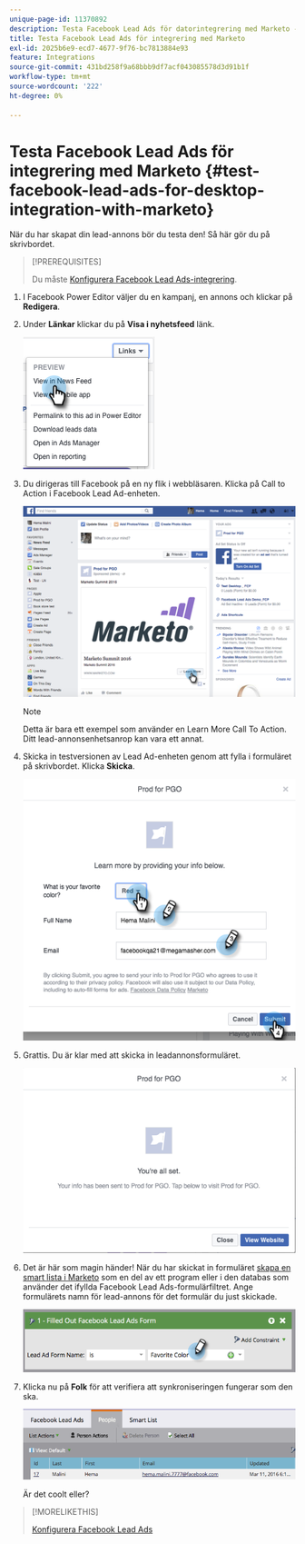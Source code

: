 ```yaml
---
unique-page-id: 11370892
description: Testa Facebook Lead Ads för datorintegrering med Marketo - Marketo Docs - produktdokumentation
title: Testa Facebook Lead Ads för integrering med Marketo
exl-id: 2025b6e9-ecd7-4677-9f76-bc7813884e93
feature: Integrations
source-git-commit: 431bd258f9a68bbb9df7acf043085578d3d91b1f
workflow-type: tm+mt
source-wordcount: '222'
ht-degree: 0%

---
```


# Testa Facebook Lead Ads för integrering med Marketo {#test-facebook-lead-ads-for-desktop-integration-with-marketo}

När du har skapat din lead-annons bör du testa den! Så här gör du på skrivbordet.

>[!PREREQUISITES]
>
>Du måste [Konfigurera Facebook Lead Ads-integrering](/help/marketo/product-docs/demand-generation/facebook/set-up-facebook-lead-ads.md).

1. I Facebook Power Editor väljer du en kampanj, en annons och klickar på **Redigera**.

1. Under **Länkar** klickar du på **Visa i nyhetsfeed** länk.

   ![](assets/image2016-5-13-14-3a35-3a36.png)

1. Du dirigeras till Facebook på en ny flik i webbläsaren. Klicka på Call to Action i Facebook Lead Ad-enheten.

   ![](assets/image2016-5-13-14-3a42-3a45.png)

   >[!NOTE]
   >
   >Detta är bara ett exempel som använder en Learn More Call To Action. Ditt lead-annonsenhetsanrop kan vara ett annat.

1. Skicka in testversionen av Lead Ad-enheten genom att fylla i formuläret på skrivbordet. Klicka **Skicka**.

   ![](assets/image2016-5-13-14-3a47-3a43.png)

1. Grattis. Du är klar med att skicka in leadannonsformuläret.

   ![](assets/image2016-5-13-14-3a52-3a57.png)

1. Det är här som magin händer! När du har skickat in formuläret [skapa en smart lista i Marketo](/help/marketo/product-docs/core-marketo-concepts/smart-lists-and-static-lists/creating-a-smart-list/create-a-smart-list.md) som en del av ett program eller i den databas som använder det ifyllda Facebook Lead Ads-formulärfiltret. Ange formulärets namn för lead-annons för det formulär du just skickade.

   ![](assets/image2016-3-11-8-3a59-3a34-1.png)

1. Klicka nu på **Folk** för att verifiera att synkroniseringen fungerar som den ska.

   ![](assets/people.png)

   Är det coolt eller?

>[!MORELIKETHIS]
>
>[Konfigurera Facebook Lead Ads](/help/marketo/product-docs/demand-generation/facebook/set-up-facebook-lead-ads.md)
